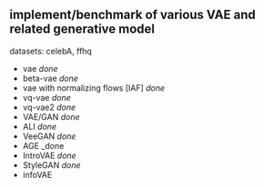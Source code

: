 ## implement/benchmark of various VAE and related generative model

datasets: celebA, ffhq

- vae _done_
- beta-vae _done_
- vae with normalizing flows [IAF] _done_
- vq-vae _done_
- vq-vae2 _done_
- VAE/GAN _done_
- ALI _done_
- VeeGAN _done_
- AGE _done
- IntroVAE _done_
- StyleGAN _done_
- infoVAE

